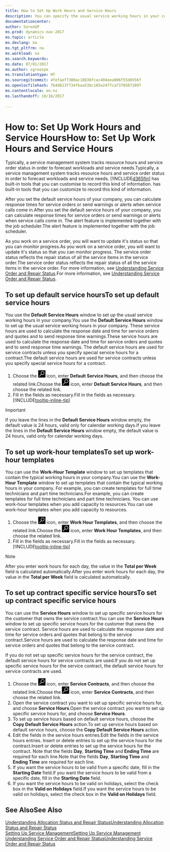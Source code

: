 ```yaml
---
title: How to Set Up Work Hours and Service Hours
description: You can specify the usual service working hours in your company. These service hours are used to calculate the response date and time for service orders and quotes, and to send response time warnings.
documentationcenter: 
author: SorenGP
ms.prod: dynamics-nav-2017
ms.topic: article
ms.devlang: na
ms.tgt_pltfrm: na
ms.workload: na
ms.search.keywords: 
ms.date: 07/01/2017
ms.author: sgroespe
ms.translationtype: HT
ms.sourcegitcommit: 4fefaef7380ac10836fcac404eea006f55d8556f
ms.openlocfilehash: 7b4d813f734fbaa53bc185e2477ca73705872097
ms.contentlocale: en-nz
ms.lasthandoff: 10/16/2017

---
```

# <a name="how-to-set-up-work-hours-and-service-hours"></a><span data-ttu-id="a0212-104">How to: Set Up Work Hours and Service Hours</span><span class="sxs-lookup"><span data-stu-id="a0212-104">How to: Set Up Work Hours and Service Hours</span></span>
<span data-ttu-id="a0212-105">Typically, a service management system tracks resource hours and service order status in order to forecast workloads and service needs.</span><span class="sxs-lookup"><span data-stu-id="a0212-105">Typically, a service management system tracks resource hours and service order status in order to forecast workloads and service needs.</span></span> [!INCLUDE[d365fin](includes/d365fin_md.md)]<span data-ttu-id="a0212-106"> has built-in tools that you can customise to record this kind of information.</span><span class="sxs-lookup"><span data-stu-id="a0212-106"> has built-in tools that you can customize to record this kind of information.</span></span>  
  
<span data-ttu-id="a0212-107">After you set the default service hours of your company, you can calculate response times for service orders or send warnings or alerts when service calls come in.</span><span class="sxs-lookup"><span data-stu-id="a0212-107">After you set the default service hours of your company, you can calculate response times for service orders or send warnings or alerts when service calls come in.</span></span> <span data-ttu-id="a0212-108">The alert feature is implemented together with the job scheduler.</span><span class="sxs-lookup"><span data-stu-id="a0212-108">The alert feature is implemented together with the job scheduler.</span></span>   
  
<span data-ttu-id="a0212-109">As you work on a service order, you will want to update it's status so that you can monitor progress.</span><span class="sxs-lookup"><span data-stu-id="a0212-109">As you work on a service order, you will want to update it's status so that you can monitor progress.</span></span> <span data-ttu-id="a0212-110">The service order status reflects the repair status of all the service items in the service order.</span><span class="sxs-lookup"><span data-stu-id="a0212-110">The service order status reflects the repair status of all the service items in the service order.</span></span> <span data-ttu-id="a0212-111">For more information, see [Understanding Service Order and Repair Status](service-order-repair-status.md).</span><span class="sxs-lookup"><span data-stu-id="a0212-111">For more information, see [Understanding Service Order and Repair Status](service-order-repair-status.md).</span></span> 

## <a name="to-set-up-default-service-hours"></a><span data-ttu-id="a0212-112">To set up default service hours</span><span class="sxs-lookup"><span data-stu-id="a0212-112">To set up default service hours</span></span>  
<span data-ttu-id="a0212-113">You use the **Default Service Hours** window to set up the usual service working hours in your company.</span><span class="sxs-lookup"><span data-stu-id="a0212-113">You use the **Default Service Hours** window to set up the usual service working hours in your company.</span></span> <span data-ttu-id="a0212-114">These service hours are used to calculate the response date and time for service orders and quotes and to send response time warnings.</span><span class="sxs-lookup"><span data-stu-id="a0212-114">These service hours are used to calculate the response date and time for service orders and quotes and to send response time warnings.</span></span> <span data-ttu-id="a0212-115">The default service hours are used for service contracts unless you specify special service hours for a contract.</span><span class="sxs-lookup"><span data-stu-id="a0212-115">The default service hours are used for service contracts unless you specify special service hours for a contract.</span></span>  
  
1. <span data-ttu-id="a0212-116">Choose the ![Search for Page or Report](media/ui-search/search_small.png "Search for Page or Report icon") icon, enter **Default Service Hours**, and then choose the related link.</span><span class="sxs-lookup"><span data-stu-id="a0212-116">Choose the ![Search for Page or Report](media/ui-search/search_small.png "Search for Page or Report icon") icon, enter **Default Service Hours**, and then choose the related link.</span></span>  
2. <span data-ttu-id="a0212-117">Fill in the fields as necessary.</span><span class="sxs-lookup"><span data-stu-id="a0212-117">Fill in the fields as necessary.</span></span> [!INCLUDE[tooltip-inline-tip](includes/tooltip-inline-tip_md.md)]  
  
> [!IMPORTANT]  
>  <span data-ttu-id="a0212-118">If you leave the lines in the **Default Service Hours** window empty, the default value is 24 hours, valid only for calendar working days.</span><span class="sxs-lookup"><span data-stu-id="a0212-118">If you leave the lines in the **Default Service Hours** window empty, the default value is 24 hours, valid only for calendar working days.</span></span>  
  
## <a name="to-set-up-work-hour-templates"></a><span data-ttu-id="a0212-119">To set up work-hour templates</span><span class="sxs-lookup"><span data-stu-id="a0212-119">To set up work-hour templates</span></span>
<span data-ttu-id="a0212-120">You can use the **Work-Hour Template** window to set up templates that contain the typical working hours in your company.</span><span class="sxs-lookup"><span data-stu-id="a0212-120">You can use the **Work-Hour Template** window to set up templates that contain the typical working hours in your company.</span></span> <span data-ttu-id="a0212-121">For example, you can create templates for full time technicians and part time technicians.</span><span class="sxs-lookup"><span data-stu-id="a0212-121">For example, you can create templates for full time technicians and part time technicians.</span></span> <span data-ttu-id="a0212-122">You can use work-hour templates when you add capacity to resources.</span><span class="sxs-lookup"><span data-stu-id="a0212-122">You can use work-hour templates when you add capacity to resources.</span></span>  
  
1. <span data-ttu-id="a0212-123">Choose the ![Search for Page or Report](media/ui-search/search_small.png "Search for Page or Report icon") icon, enter **Work Hour Templates**, and then choose the related link.</span><span class="sxs-lookup"><span data-stu-id="a0212-123">Choose the ![Search for Page or Report](media/ui-search/search_small.png "Search for Page or Report icon") icon, enter **Work Hour Templates**, and then choose the related link.</span></span>  
2. <span data-ttu-id="a0212-124">Fill in the fields as necessary.</span><span class="sxs-lookup"><span data-stu-id="a0212-124">Fill in the fields as necessary.</span></span> [!INCLUDE[tooltip-inline-tip](includes/tooltip-inline-tip_md.md)]  
  
> [!Note]
> <span data-ttu-id="a0212-125">After you enter work hours for each day, the value in the **Total per Week** field is calculated automatically.</span><span class="sxs-lookup"><span data-stu-id="a0212-125">After you enter work hours for each day, the value in the **Total per Week** field is calculated automatically.</span></span>  

## <a name="to-set-up-contract-specific-service-hours"></a><span data-ttu-id="a0212-126">To set up contract specific service hours</span><span class="sxs-lookup"><span data-stu-id="a0212-126">To set up contract specific service hours</span></span>  
<span data-ttu-id="a0212-127">You can use the **Service Hours** window to set up specific service hours for the customer that owns the service contract.</span><span class="sxs-lookup"><span data-stu-id="a0212-127">You can use the **Service Hours** window to set up specific service hours for the customer that owns the service contract.</span></span> <span data-ttu-id="a0212-128">Service hours are used to calculate the response date and time for service orders and quotes that belong to the service contract.</span><span class="sxs-lookup"><span data-stu-id="a0212-128">Service hours are used to calculate the response date and time for service orders and quotes that belong to the service contract.</span></span>  
  
<span data-ttu-id="a0212-129">If you do not set up specific service hours for the service contract, the default service hours for service contracts are used.</span><span class="sxs-lookup"><span data-stu-id="a0212-129">If you do not set up specific service hours for the service contract, the default service hours for service contracts are used.</span></span>  
  
1. <span data-ttu-id="a0212-130">Choose the ![Search for Page or Report](media/ui-search/search_small.png "Search for Page or Report icon") icon, enter **Service Contracts**, and then choose the related link.</span><span class="sxs-lookup"><span data-stu-id="a0212-130">Choose the ![Search for Page or Report](media/ui-search/search_small.png "Search for Page or Report icon") icon, enter **Service Contracts**, and then choose the related link.</span></span>  
2. <span data-ttu-id="a0212-131">Open the service contract you want to set up specific service hours for, and choose **Service Hours**.</span><span class="sxs-lookup"><span data-stu-id="a0212-131">Open the service contract you want to set up specific service hours for, and choose **Service Hours**.</span></span>  
4. <span data-ttu-id="a0212-132">To set up service hours based on default service hours, choose the **Copy Default Service Hours** action.</span><span class="sxs-lookup"><span data-stu-id="a0212-132">To set up service hours based on default service hours, choose the **Copy Default Service Hours** action.</span></span>  
5. <span data-ttu-id="a0212-133">Edit the fields in the service hours entries.</span><span class="sxs-lookup"><span data-stu-id="a0212-133">Edit the fields in the service hours entries.</span></span> <span data-ttu-id="a0212-134">Insert or delete entries to set up the service hours for the contract.</span><span class="sxs-lookup"><span data-stu-id="a0212-134">Insert or delete entries to set up the service hours for the contract.</span></span> <span data-ttu-id="a0212-135">Note that the fields **Day**, **Starting Time** and **Ending Time** are required for each line.</span><span class="sxs-lookup"><span data-stu-id="a0212-135">Note that the fields **Day**, **Starting Time** and **Ending Time** are required for each line.</span></span>  
6. <span data-ttu-id="a0212-136">If you want the service hours to be valid from a specific date, fill in the **Starting Date** field.</span><span class="sxs-lookup"><span data-stu-id="a0212-136">If you want the service hours to be valid from a specific date, fill in the **Starting Date** field.</span></span>  
7. <span data-ttu-id="a0212-137">If you want the service hours to be valid on holidays, select the check box in the **Valid on Holidays** field.</span><span class="sxs-lookup"><span data-stu-id="a0212-137">If you want the service hours to be valid on holidays, select the check box in the **Valid on Holidays** field.</span></span>  

## <a name="see-also"></a><span data-ttu-id="a0212-138">See Also</span><span class="sxs-lookup"><span data-stu-id="a0212-138">See Also</span></span>  
[<span data-ttu-id="a0212-139">Understanding Allocation Status and Repair Status</span><span class="sxs-lookup"><span data-stu-id="a0212-139">Understanding Allocation Status and Repair Status</span></span>](service-allocation-status-and-repair-status.md)  
[<span data-ttu-id="a0212-140">Setting Up Service Management</span><span class="sxs-lookup"><span data-stu-id="a0212-140">Setting Up Service Management</span></span>](service-setup-service.md)  
[<span data-ttu-id="a0212-141">Understanding Service Order and Repair Status</span><span class="sxs-lookup"><span data-stu-id="a0212-141">Understanding Service Order and Repair Status</span></span>](service-order-repair-status.md)  

